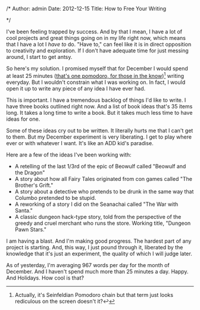 /*
Author: admin
Date: 2012-12-15
Title: How to Free Your Writing

*/

I've been feeling trapped by success. And by that I mean, I have a lot of cool projects and great things going on in my life right now, which means that I have a lot I _have to_ do. "Have to," can feel like it is in direct opposition to creativity and exploration. If I don't have adequate time for just messing around, I start to get antsy.

So here's my solution. I promised myself that for December I would spend at least 25 minutes ([that's one pomodoro, for those in the know](http://www.patrickemclean.com/2009/11/the-pomodoro-technique-for-writers/))[^1] writing everyday. But I wouldn't constrain what I was working on. In fact, I would open it up to write any piece of any idea I have ever had.


This is important. I have a tremendous backlog of things I'd like to write. I have three books outlined right now. And a list of book ideas that's 35 items long. It takes a long time to write a book. But it takes much less time to have ideas for one.




Some of these ideas cry out to be written. It literally hurts me that I can't get to them. But my December experiment is very liberating. I get to play where ever or with whatever I want. It's like an ADD kid's paradise.




Here are a few of the ideas I've been working with:

* A retelling of the last 1/3rd of the epic of Beowulf called "Beowulf and the Dragon"
* A story about how all Fairy Tales originated from con games called "The Brother's Grift."
* A story about a detective who pretends to be drunk in the same way that Columbo pretended to be stupid.
* A reworking of a story I did on the Seanachai called "The War with Santa."
* A classic dungeon hack-type story, told from the perspective of the greedy and cruel merchant who runs the store. Working title, "Dungeon Pawn Stars."

I am having a blast. And I'm making good progress. The hardest part of any project is starting. And, this way, I just pound through it, liberated by the knowledge that it's just an experiment, the quality of which I will judge later.


As of yesterday, I'm averaging 967 words per day for the month of December. And I haven't spend much more than 25 minutes a day. Happy. And Holidays. How cool is that?



[^1]: Actually, it's Seinfeldian Pomodoro chain but that term just looks rediculous on the screen doesn't it?↩






